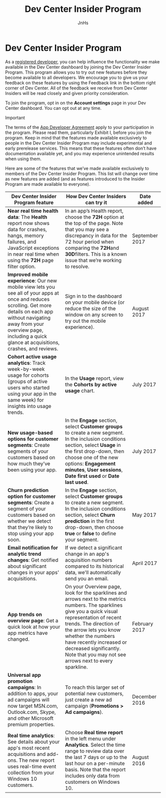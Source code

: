 ﻿---
title: Dev Center Insider Program
description: Try out new Dev Center features before they become available to all developers and let us know what you think.
author: JnHs
ms.author: wdg-dev-content
ms.date: 09/20/2017
ms.topic: article
ms.prod: windows
ms.technology: uwp
keywords: windows 10, uwp
ms.assetid: 6fa470dd-e46e-4af1-b278-54bb501a69b0
---

# Dev Center Insider Program

As a [registered developer](http://go.microsoft.com/fwlink/?LinkID=615100), you can help influence the functionality we make available in the Dev Center dashboard by joining the Dev Center Insider Program. This program allows you to try out new features before they become available to all developers. We encourage you to give us your feedback on these features by using the Feedback link in the bottom right corner of Dev Center. All of the feedback we receive from Dev Center Insiders will be read closely and given priority consideration.

To join the program, opt in on the **Account settings** page in your Dev Center dashboard. You can opt out at any time.

> [!IMPORTANT]
> The terms of the [App Developer Agreement](https://msdn.microsoft.com/windows/apps/hh694058.aspx) apply to your participation in the program. Please read them, particularly Exhibit I, before you join the program. Keep in mind that the features made available exclusively to people in the Dev Center Insider Program may include experimental and early prerelease services. This means that these features often don’t have documentation available yet, and you may experience unintended results when using them.

Here are some of the features that we’ve made available exclusively to members of the Dev Center Insider Program. This list will change over time as new features are added (and as features introduced to the Insider Program are made available to everyone).

| Dev Center Insider Program feature   | How Dev Center Insiders can try it | Date added |
|--------------------------------------|------------------------------------|------------|
|**Near real time health data**: The **Health** report now shows data for crashes, hangs, memory failures, and JavaScript exceptions in near real time when using the **72H** page filter option.  | In an app’s Health report, choose the **72H** option at the top of the page. Note that you may see a discrepancy in data for the 72 hour period when comparing the **72H**and **30D**filters. This is a known issue that we’re working to resolve.  | September 2017|
|**Improved mobile experience**: Our new mobile view lets you see all of your apps at once and reduces scrolling. Get more details on each app without navigating away from your overview page, including a quick glance at acquisitions, crashes, and reviews. | Sign in to the dashboard on your mobile device (or reduce the size of the window on any screen to try out the mobile experience). | August 2017 |
|**Cohort active usage analytics**: Track week-by-week usage for cohorts (groups of active users who started using your app in the same week) for insights into usage trends.  | In the **Usage** report, view the **Cohorts by active usage** chart.  |July 2017|
|**New usage-based options for customer segments**: Create segments of your customers based on how much they’ve been using your app. | In the **Engage** section, select **Customer groups** to create a new segment. In the inclusion conditions section, select **Usage** in the first drop-down, then choose one of the new options: **Engagement minutes**, **User sessions**, **Date first used** or **Date last used**. |July 2017|
|**Churn prediction option for customer segments**: Create a segment of your customers based on whether we detect that they’re likely to stop using your app soon.  | In the **Engage** section, select **Customer groups** to create a new segment. In the inclusion conditions section, select **Churn prediction** in the first drop-down, then choose **true** or **false** to define your segment. |May 2017|
|**Email notification for analytic trend changes**: Get notified about significant changes in your apps' acquisitions. | If we detect a significant change in an app's acquisition numbers compared to its historical data, we'll automatically send you an email. |April 2017|
|**App trends on overview page**: Get a quick look at how your app metrics have changed. | On your Overview page, look for the sparklines and arrows next to the metrics numbers. The sparklines give you a quick visual representation of recent trends. The direction of the arrow lets you know whether the numbers have recently increased or decreased significantly. Note that you may not see arrows next to every sparkline. |February 2017|
|**Universal app promotion campaigns**: In addition to apps, your ad campaigns will now target MSN.com, Outlook.com, Skype, and other Microsoft premium properties. | To reach this larger set of potential new customers, just create a new ad campaign (**Promotions > Ad campaigns**). |December 2016|
|**Real time analytics**: See details about your app's most recent acquisitions and add-ons. The new report uses real-time event collection from your Windows 10 customers. | Choose **Real time report** in the left menu under **Analytics**. Select the time range to review data over the last 7 days or up to the last hour on a per-minute basis. Note that the report includes only data from customers on Windows 10.  |August 2016|
